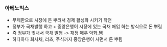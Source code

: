 ### 아베노믹스

* 무제한으로 시장에 돈 뿌려서 경제 활성화 시키기 작전
* 정부가 국채발행 하고 + 중앙은행이 시장에 있는 국채 매입 하는 방식으로 돈 뿌림
* 즉 정부가 빚내서 국채 발행 -> 재정 매우 악화.됌
* 하다하다 회사채, 리츠, 주식까지 중앙은행이 사면서 돈 뿌림